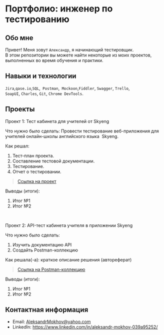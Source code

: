 # Портфолио: инженер по тестированию

## Обо мне 

Привет! Меня зовут ``Александр``, я начинающий тестировщик. <br>
В этом репозитории вы можете найти некоторые из моих проектов, выполненных во время обучения и практики.
<br>

## Навыки и технологии
``Jira``,``qase.io``,``SQL``,`` Postman``,`` Mockoon``,``Fiddler``, ``Swagger``, ``Trello``, <br>
``SoapUI``, ``Charles``, ``Git``, ``Chrome DevTools``.




## Проекты

<p> Проект 1: Тест кабинета для учителей от Skyeng</p>
<p>Что нужно было сделать:
Провести тестирование веб-приложения для учителей онлайн-школы английского языка  Skyeng.<p>
  </ol>

<p>Как решал: <p>
<ol>
  <li>Тест-план проекта.</li>
  <li>Составление тестовой документации.</li>
  <li>Тестирование.</li>
  <li>Отчет о тестировании.</li>
</ol>

> <a href="https://aleksandr1992.atlassian.net/l/cp/n6op0rMR">Ссылка на проект</a>
 
 
 <p>Выводы (итоги):<p>
<ol>
  <li>Итог №1</li>
  <li>Итог №2</li>
</ol>


<br> 

<p> Проект 2: API-тест кабинета учителя в приложении Skyeng</p>
<p>Что нужно было сделать:<p>
<ol>
  <li>Изучить документацию API</li>
  <li>Создайть Postman-коллекцию</li>
</ol>

<p>Как решала(-а): краткое описание решения (автореферат)<p>

>  <a href="https://github.com/AleksandrMokhov/portfolio/blob/main/30%2020_48_32644ed42073dc14.41788337%D0%9A%D1%83%D1%80%D1%81%D0%BE%D0%B2%D0%B0%D1%8F2%D0%9C%D0%BE%D1%85%D0%BE%D0%B2%D0%90%D0%A1.postman_collection.json">Ссылка на Postman-коллекцию</a>
 
 <p>Выводы (итоги):<p>
<ol>
  <li>Итог №1</li>
  <li>Итог №2</li>
</ol>



## Контактная информация
- Email: AleksandrMokhov@yahoo.com
- LinkedIn: https://www.linkedin.com/in/aleksandr-mokhov-039a95252/
